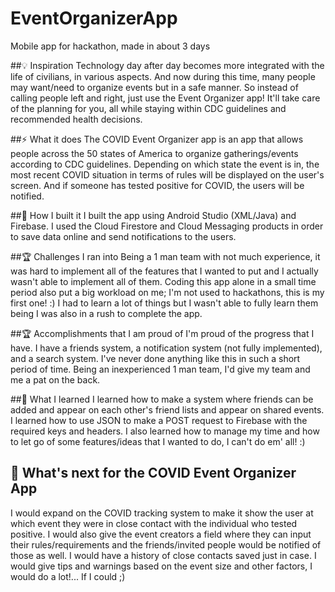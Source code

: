 # EventOrganizerApp
Mobile app for hackathon, made in about 3 days

##💡 Inspiration
Technology day after day becomes more integrated with the life of civilians, in various aspects. And now during this time, many people may want/need to organize events but in a safe manner. So instead of calling people left and right, just use the Event Organizer app! It'll take care of the planning for you, all while staying within CDC guidelines and recommended health decisions.

##⚡ What it does
The COVID Event Organizer app is an app that allows people across the 50 states of America to organize gatherings/events according to CDC guidelines. Depending on which state the event is in, the most recent COVID situation in terms of rules will be displayed on the user's screen. And if someone has tested positive for COVID, the users will be notified. 

##🔨 How I built it
I built the app using Android Studio (XML/Java) and Firebase. I used the Cloud Firestore and Cloud Messaging products in order to save data online and send notifications to the users.  

##🏆 Challenges I ran into
Being a 1 man team with not much experience, it was hard to implement all of the features that I wanted to put and I actually wasn't able to implement all of them. Coding this app alone in a small time period also put a big workload on me; I'm not used to hackathons, this is my first one! :) I had to learn a lot of things but I wasn't able to fully learn them being I was also in a rush to complete the app.

##🏆 Accomplishments that I am proud of
I'm proud of the progress that I have. I have a friends system, a notification system (not fully implemented), and a search system. I've never done anything like this in such a short period of time. Being an inexperienced 1 man team, I'd give my team and me a pat on the back.

##🧠 What I learned
I learned how to make a system where friends can be added and appear on each other's friend lists and appear on shared events. I learned how to use JSON to make a POST request to Firebase with the required keys and headers. I also learned how to manage my time and how to let go of some features/ideas that I wanted to do, I can't do em' all! :)

## 🚀 What's next for the COVID Event Organizer App
I would expand on the COVID tracking system to make it show the user at which event they were in close contact with the individual who tested positive. I would also give the event creators a field where they can input their rules/requirements and the friends/invited people would be notified of those as well. I would have a history of close contacts saved just in case. I would give tips and warnings based on the event size and other factors, I would do a lot!... If I could ;)

